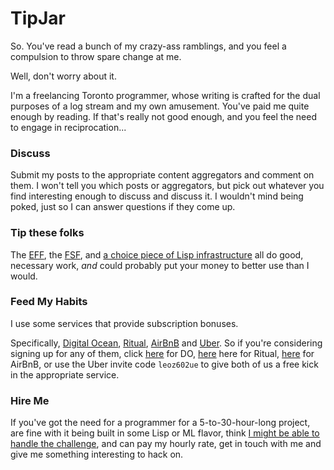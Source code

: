 # TipJar

So. You've read a bunch of my crazy-ass ramblings, and you feel a compulsion to throw spare change at me.

Well, don't worry about it.

I'm a freelancing Toronto programmer, whose writing is crafted for the dual purposes of a log stream and my own amusement. You've paid me quite enough by reading. If that's really not good enough, and you feel the need to engage in reciprocation...

### Discuss

Submit my posts to the appropriate content aggregators and comment on them. I won't tell you which posts or aggregators, but pick out whatever you find interesting enough to discuss and discuss it. I wouldn't mind being poked, just so I can answer questions if they come up.

### Tip these folks

The [EFF](https://supporters.eff.org/donate), the [FSF](https://my.fsf.org/donate/), and [a choice piece of Lisp infrastructure](https://www.quicklisp.org/donations.html) all do good, necessary work, _and_ could probably put your money to better use than I would.

### Feed My Habits

I use some services that provide subscription bonuses.

Specifically, [Digital Ocean](http://www.digitalocean.com/?refcode=445ca16e1a76), [Ritual](http://invite.ritual.co/LEO4857), [AirBnB](www.airbnb.ca/c/leoz1320) and [Uber](https://www.uber.com/?exp=hp-c). So if you're considering signing up for any of them, click [here](http://www.digitalocean.com/?refcode=445ca16e1a76) for DO, [here](http://invite.ritual.co/LEO4857) here for Ritual, [here](www.airbnb.ca/c/leoz1320) for AirBnB, or use the Uber invite code `leoz602ue` to give both of us a free kick in the appropriate service.

### Hire Me

If you've got the need for a programmer for a 5-to-30-hour-long project, are fine with it being built in some Lisp or ML flavor, think [I might be able to handle the challenge](http://stackoverflow.com/cv/inaimathi), and can pay my hourly rate, get in touch with me and give me something interesting to hack on.
